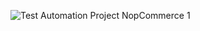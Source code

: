 ![Test Automation Project NopCommerce 1](https://github.com/gokhankaya48/TestNGProject2nopcommerce/assets/158824921/6e47aba8-86ed-404a-8705-cf9d52b1dfe2)


